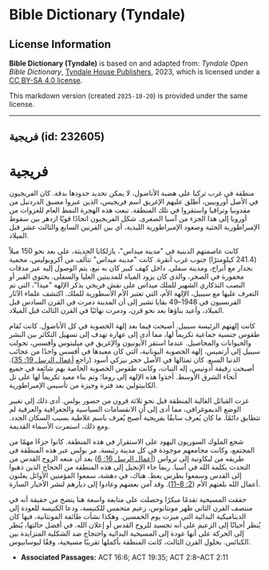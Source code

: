 # Bible Dictionary (Tyndale)

## License Information

**Bible Dictionary (Tyndale)** is based on and adapted from: _Tyndale Open Bible Dictionary_, [Tyndale House Publishers](https://tyndaleopenresources.com/), 2023, which is licensed under a [CC BY-SA 4.0 license](https://creativecommons.org/licenses/by-sa/4.0/legalcode.en).

This markdown version (created `2025-10-20`) is provided under the same license.



--------------------------------

## فريجية (id: 232605)

فريجية
======

منطقة في غرب تركيا على هضبة الأناضول، لا يمكن تحديد حدودها بدقة. كان الفريجيون في الأصل أوروبيين، أطلق عليهم الإغريق اسم فريجيس، الذين عبروا مضيق الدردنيل من مقدونيا وتراقيا واستقروا في تلك المنطقة. تبعت هذه الهجرة النمط العام للغزوات من أوروبا إلى هذا الجزء من آسيا الصغرى. شكل الفريجيون اتحادًا قويًا ازدهر بين سقوط الإمبراطورية الحثية وصعود الإمبراطورية الليدية، أي بين القرنين السابع والثالث عشر قبل الميلاد.

كانت عاصمتهم الدينية في "مدينة ميداس"، يازلكايا الحديثة، على بعد نحو 150 ميلاً (241\.4 كيلومترًا) جنوب غرب أنقرة. كانت "مدينة ميداس" تتألف من أكروبوليس، محمية بجدار مع أبراج، ومدينة سفلى. داخل كهف كبير كان به نبع، يتم الوصول إليه عبر مدقات محفورة في الصخر، والذي كان يزود المياه للمدينتين العليا والسفلى. يحتوي القبر أو النصب التذكاري الشهير للملك ميداس على نقش فريجي يذكر الإلهة "ميدا"، التي تم التعرف عليها مع سيبيل، الإلهة الأم، التي تعتبر الأم الأسطورية للملك. اكتشف علماء الآثار الفرنسيون في 1948–49 بقايا تشير إلى أن المدينة دمرت في القرن السادس قبل الميلاد، وأعيد بناؤها بعد نحو قرن، ودمرت نهائيًا في القرن الثالث قبل الميلاد.

كانت إلهتهم الرئيسة سيبيل. أصبحت فيما بعد إلهة الخصوبة في كل الأناضول. كانت تُقام طقوس جنسية جماعية تكريماً لها، مما أدى إلى عهارة تهدف إلى تسهيل التكاثر بين البشر والحيوانات والمحاصيل. عندما استقر الأيونيون والإغريق في ميليتوس وأفسس، تحولت سيبيل إلى أرتميس، إلهة الخصوبة اليونانية، التي كان معبدها في أفسس واحدًا من عجائب الدنيا السبع. كان تمثالها في الأصل حجر نيزكي أسود (راجع [أعمال الرسل 19: 35](https://ref.ly/Acts19:35)). أصبحت رفيقة أدونيس، إله النبات، وكانت طقوس الخصوبة الخاصة بهم شائعة في جميع أنحاء الشرق الأوسط. أخذوا هذه الإلهة إلى روما؛ وتم بناء معبد تكريماً لها على تل الكابيتولين بعد فترة وجيزة من تأسيس الإمبراطورية.

غزت القبائل الغالية المنطقة قبل نحو ثلاثة قرون من حضور بولس. أدى ذلك إلى تغيير الوضع الديموغرافي، مما أدى إلى أن الانقسامات السياسية والجغرافية والعرقية لم تتطابق دائمًا. ما كان يُعرف سابقًا بفريجية أصبح يُعرف باسم غلاطية بسبب السكان الجدد. ومع ذلك، استمرت الأسماء القديمة.

شجع الملوك السوريون اليهود على الاستقرار في هذه المنطقة. كانوا جزءًا مهمًا من المجتمع، وكانت مجامعهم موجودة في كل مدينة رئيسة. مر بولس عبر هذه المنطقة في طريقه من ليكاونية إلى ترواس ([أعمال الرسل 16: 6](https://ref.ly/Acts16:6)) بعد أن منعه الروح القدس من التحدث بكلمة الله في آسيا. ربما جاء الإنجيل إلى هذه المنطقة من الحجاج الذين ذهبوا إلى القدس وسمعوا بطرس يعظ. هناك، في دهشة، سمعوا المؤمنين الأوائل يعلنون أعمال الله بلغتهم الأم ([2: 8–11](https://ref.ly/Acts2:8-Acts2:11)). وقد آمن بعضهم وعادوا إلى ديارهم لنشر الأخبار السارة.

حققت المسيحية تقدمًا مبكرًا وحصلت على متابعة واسعة هنا يتضح من حقيقة أنه في منتصف القرن الثاني ظهر مونتانوس، زعيم متحمس للكنيسة، ودعا الكنيسة للعودة إلى الديناميكية البدائية التي ميزت يوم الخمسين. وهكذا نشأت طائفة المونتانية، فيها كان يُنظر أحيانًا إلى الزعيم على أنه تجسيد للروح القدس أو إعلان الله. في أفضل حالتها، يُنظر إلى الحركة على أنها عودة إلى المسيحية البدائية واحتجاج ضد الشكلية المتزايدة بين الكنائس. بحلول القرن الثالث، كانت المنطقة بأكملها تقريبًا مسيحية، وفقًا ليوسابيوس.

* **Associated Passages:** ACT 16:6; ACT 19:35; ACT 2:8–ACT 2:11

